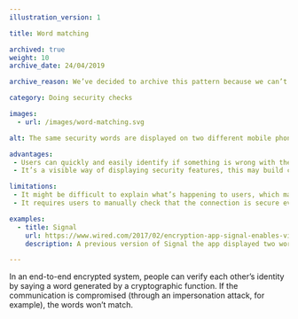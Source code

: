 ```yaml
---
illustration_version: 1

title: Word matching

archived: true
weight: 10
archive_date: 24/04/2019

archive_reason: We’ve decided to archive this pattern because we can’t find an example of it being used in a service.

category: Doing security checks

images:
  - url: /images/word-matching.svg

alt: The same security words are displayed on two different mobile phones.

advantages:
 - Users can quickly and easily identify if something is wrong with the end-to-end encryption
 - It’s a visible way of displaying security features, this may build confidence in situations where information is considered higher risk

limitations:
 - It might be difficult to explain what’s happening to users, which may have an impact on how effective it is as a signal
 - It requires users to manually check that the connection is secure every time, which may not be appropriate to the level of risk

examples:
  - title: Signal
    url: https://www.wired.com/2017/02/encryption-app-signal-enables-video-calls-new-privacy-tradeoff/
    description: A previous version of Signal the app displayed two words on the caller’s home screens. This feature was removed in 2017.

---
```


In an end-to-end encrypted system, people can verify each other’s identity by saying a word generated by a cryptographic function. If the communication is compromised (through an impersonation attack, for example), the words won’t match.
